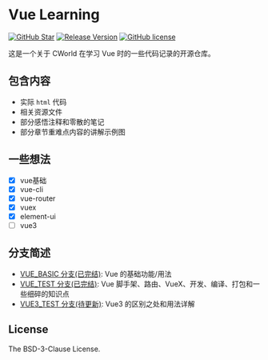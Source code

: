 # Vue Learning

[![GitHub Star](https://img.shields.io/github/stars/cworld1/vue-learning.svg?style=flat-square&label=Star&color=00ADD8&logo=github)](https://github.com/cworld1/vue-learning/)
[![Release Version](https://img.shields.io/github/v/release/cworld1/vue-learning.svg?style=flat-square&label=Release&color=00ADD8&logo=github)](https://github.com/cworld1/vue-learning/releases/latest)
[![GitHub license](https://img.shields.io/github/license/cworld1/vue-learning.svg?style=flat-square&label=License&color=00ADD8&logo=github)](https://github.com/cworld1/vue-learning/)

这是一个关于 CWorld 在学习 Vue 时的一些代码记录的开源仓库。

## 包含内容

- 实际 `html` 代码
- 相关资源文件
- 部分感悟注释和零散的笔记
- 部分章节重难点内容的讲解示例图

## 一些想法

- [x] vue基础
- [x] vue-cli
- [x] vue-router
- [x] vuex
- [x] element-ui
- [ ] vue3

## 分支简述

- [VUE_BASIC 分支(已完结)](https://github.com/cworld1/vue-learning/tree/VUE_BASIC): Vue 的基础功能/用法
- [VUE_TEST 分支(已完结)](https://github.com/cworld1/vue-learning/tree/VUE_TEST): Vue 脚手架、路由、VueX、开发、编译、打包和一些细碎的知识点
- [VUE3_TEST 分支(待更新)](https://github.com/cworld1/vue-learning/tree/VUE3_TEST): Vue3 的区别之处和用法详解

## License

The BSD-3-Clause License.